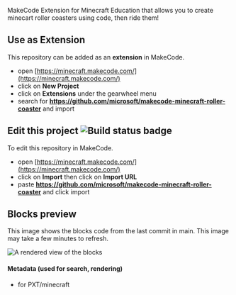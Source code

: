 MakeCode Extension for Minecraft Education that allows you to create minecart roller coasters using code, then ride them!

## Use as Extension

This repository can be added as an **extension** in MakeCode.

* open [https://minecraft.makecode.com/](https://minecraft.makecode.com/)
* click on **New Project**
* click on **Extensions** under the gearwheel menu
* search for **https://github.com/microsoft/makecode-minecraft-roller-coaster** and import

## Edit this project ![Build status badge](https://github.com/microsoft/makecode-minecraft-roller-coaster/workflows/MakeCode/badge.svg)

To edit this repository in MakeCode.

* open [https://minecraft.makecode.com/](https://minecraft.makecode.com/)
* click on **Import** then click on **Import URL**
* paste **https://github.com/microsoft/makecode-minecraft-roller-coaster** and click import

## Blocks preview

This image shows the blocks code from the last commit in main.
This image may take a few minutes to refresh.

![A rendered view of the blocks](https://github.com/microsoft/makecode-minecraft-roller-coaster/raw/main/.github/makecode/blocks.png)

#### Metadata (used for search, rendering)

* for PXT/minecraft
<script src="https://makecode.com/gh-pages-embed.js"></script><script>makeCodeRender("{{ site.makecode.home_url }}", "{{ site.github.owner_name }}/{{ site.github.repository_name }}");</script>
